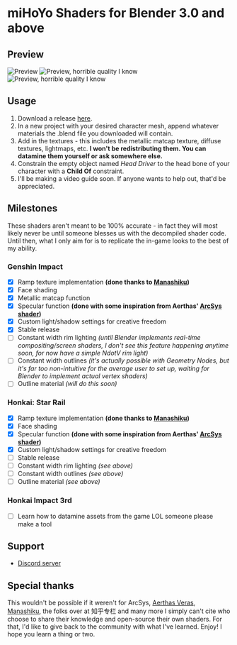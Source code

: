 # miHoYo Shaders for Blender 3.0 and above

## Preview
![Preview](https://pbs.twimg.com/media/FFG9XFZVIAEGbax?format=jpg)
![Preview, horrible quality I know](https://github.com/Festivize/Blender-miHoYo-Shaders/blob/main/genshin-preview/genshin-preview1.gif)
![Preview, horrible quality I know](https://github.com/Festivize/Blender-miHoYo-Shaders/blob/main/genshin-preview/genshin-preview2.gif)

## Usage
1. Download a release [here](https://github.com/Festivize/Blender-miHoYo-Shaders/releases).
2. In a new project with your desired character mesh, append whatever materials the .blend file you downloaded will contain.
3. Add in the textures - this includes the metallic matcap texture, diffuse textures, lightmaps, etc. **I won't be redistributing them. You can datamine them yourself or ask somewhere else.**
4. Constrain the empty object named *Head Driver* to the head bone of your character with a **Child Of** constraint.
5. I'll be making a video guide soon. If anyone wants to help out, that'd be appreciated.

## Milestones
These shaders aren't meant to be 100% accurate - in fact they will most likely never be until someone blesses us with the decompiled shader code. Until then, what I only aim for is to replicate the in-game looks to the best of my ability.

### Genshin Impact
- [x] Ramp texture implementation **(done thanks to [Manashiku](https://github.com/Manashiku/MMDGenshin/))**
- [x] Face shading
- [x] Metallic matcap function
- [x] Specular function **(done with some inspiration from Aerthas' [ArcSys shader](https://github.com/Aerthas/BLENDER-Arc-System-Works-Shader))**
- [x] Custom light/shadow settings for creative freedom
- [x] Stable release
- [ ] Constant width rim lighting *(until Blender implements real-time compositing/screen shaders, I don't see this feature happening anytime soon, for now have a simple NdotV rim light)*
- [ ] Constant width outlines *(it's actually possible with Geometry Nodes, but it's far too non-intuitive for the average user to set up, waiting for Blender to implement actual vertex shaders)*
- [ ] Outline material *(will do this soon)*

### Honkai: Star Rail
- [x] Ramp texture implementation **(done thanks to [Manashiku](https://github.com/Manashiku/MMDGenshin/))**
- [x] Face shading
- [x] Specular function **(done with some inspiration from Aerthas' [ArcSys shader](https://github.com/Aerthas/BLENDER-Arc-System-Works-Shader))**
- [x] Custom light/shadow settings for creative freedom
- [ ] Stable release
- [ ] Constant width rim lighting *(see above)*
- [ ] Constant width outlines *(see above)*
- [ ] Outline material *(see above)*

### Honkai Impact 3rd
- [ ] Learn how to datamine assets from the game LOL someone please make a tool

## Support
- [Discord server](https://discord.gg/Sp9vDCvWRW)

## Special thanks
This wouldn't be possible if it weren't for ArcSys, [Aerthas Veras](https://github.com/Aerthas/), [Manashiku](https://github.com/Manashiku/), the folks over at 知乎专栏 and many more I simply can't cite who choose to share their knowledge and open-source their own shaders. For that, I'd like to give back to the community with what I've learned. Enjoy! I hope you learn a thing or two.
